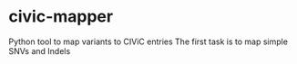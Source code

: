 # civic-mapper
Python tool to map variants to CIViC entries
The first task is to map simple SNVs and Indels
